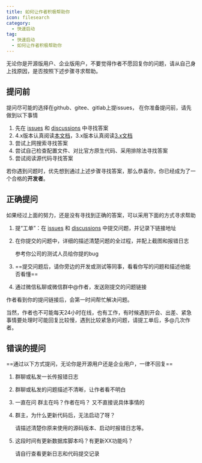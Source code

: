 ```yaml
---
title: 如何让作者积极帮助你
icon: filesearch
category:
  - 快速启动
tag:
  - 快速启动
  - 如何让作者积极帮助你
---
```


无论你是开源版用户、企业版用户，不要觉得作者不愿回复你的问题，请从自己身上找原因，是否按照下述步骤寻求帮助。



## 提问前

提问尽可能的选择在github、gitee、gitlab上提issues， 在你准备提问前，请先做到以下事情

1. 先在 [issues](https://github.com/zuihou/lamp-cloud/issues) 和 [discussions](https://github.com/zuihou/lamp-cloud/discussions) 中寻找答案
2. 4.x版本认真阅读[本文档](/doc/%E7%AE%80%E4%BB%8B.html)，3.x版本认真阅读[3.x文档](https://www.kancloud.cn/zuihou/zuihou-admin-cloud)
3. 尝试上网搜索寻找答案
4. 尝试自己检查配置文件、对比官方原生代码、采用排除法寻找答案
5. 尝试阅读源代码寻找答案

若你遇到问题时，优先想到通过上述步骤寻找答案，那么恭喜你，你已经成为了一个合格的**开发者**。



## 正确提问

如果经过上面的努力，还是没有寻找到正确的答案，可以采用下面的方式寻求帮助

1. 提“工单”：在 [issues](https://github.com/zuihou/lamp-cloud/issues) 和 [discussions](https://github.com/zuihou/lamp-cloud/discussions) 中提交问题，并记录下链接地址

2. 在你提交的问题中，详细的描述清楚问题的全过程，并配上截图和报错日志

   参考你公司的测试人员给你提的bug

3. ==提交问题后，请你旁边的开发或测试等同事，看看你写的问题和描述他能否看懂==

4. 通过微信私聊或微信群中@作者，发送刚提交的问题链接

作者看到你的提问链接后，会第一时间帮忙解决问题。 

当然，作者也不可能每天24小时在线，也有工作，有时候遇到开会、出差、紧急事情要处理时可能回复比较慢，遇到比较紧急的问题，请提工单后，多@几次作者。



## 错误的提问

==通过以下方式提问，无论你是开源用户还是企业用户，一律不回复==

1. 群聊或私发一长传报错日志

2. 群聊或私发的问题描述不清晰，让作者看不明白

3. 一直在问 群主在吗？作者在吗？ 又不直接说具体事情的

4. 群主，为什么更新代码后，无法启动了呀？    

   请描述清楚你原来使用的源码版本、启动时报错日志等。

5. 这段时间有更新数据库脚本吗？有更新XX功能吗？

   请自行查看更新日志和代码提交记录

   
